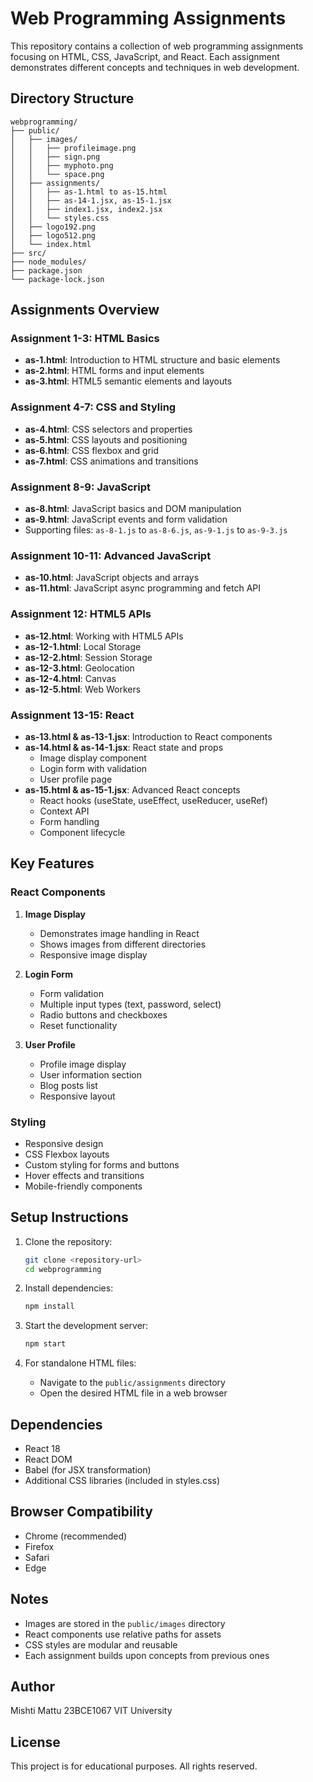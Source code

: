 # Web Programming Assignments

This repository contains a collection of web programming assignments focusing on HTML, CSS, JavaScript, and React. Each assignment demonstrates different concepts and techniques in web development.

## Directory Structure

```
webprogramming/
├── public/
│   ├── images/
│   │   ├── profileimage.png
│   │   ├── sign.png
│   │   ├── myphoto.png
│   │   └── space.png
│   ├── assignments/
│   │   ├── as-1.html to as-15.html
│   │   ├── as-14-1.jsx, as-15-1.jsx
│   │   ├── index1.jsx, index2.jsx
│   │   └── styles.css
│   ├── logo192.png
│   ├── logo512.png
│   └── index.html
├── src/
├── node_modules/
├── package.json
└── package-lock.json
```

## Assignments Overview

### Assignment 1-3: HTML Basics
- **as-1.html**: Introduction to HTML structure and basic elements
- **as-2.html**: HTML forms and input elements
- **as-3.html**: HTML5 semantic elements and layouts

### Assignment 4-7: CSS and Styling
- **as-4.html**: CSS selectors and properties
- **as-5.html**: CSS layouts and positioning
- **as-6.html**: CSS flexbox and grid
- **as-7.html**: CSS animations and transitions

### Assignment 8-9: JavaScript
- **as-8.html**: JavaScript basics and DOM manipulation
- **as-9.html**: JavaScript events and form validation
- Supporting files: `as-8-1.js` to `as-8-6.js`, `as-9-1.js` to `as-9-3.js`

### Assignment 10-11: Advanced JavaScript
- **as-10.html**: JavaScript objects and arrays
- **as-11.html**: JavaScript async programming and fetch API

### Assignment 12: HTML5 APIs
- **as-12.html**: Working with HTML5 APIs
- **as-12-1.html**: Local Storage
- **as-12-2.html**: Session Storage
- **as-12-3.html**: Geolocation
- **as-12-4.html**: Canvas
- **as-12-5.html**: Web Workers

### Assignment 13-15: React
- **as-13.html & as-13-1.jsx**: Introduction to React components
- **as-14.html & as-14-1.jsx**: React state and props
  - Image display component
  - Login form with validation
  - User profile page
- **as-15.html & as-15-1.jsx**: Advanced React concepts
  - React hooks (useState, useEffect, useReducer, useRef)
  - Context API
  - Form handling
  - Component lifecycle

## Key Features

### React Components
1. **Image Display**
   - Demonstrates image handling in React
   - Shows images from different directories
   - Responsive image display

2. **Login Form**
   - Form validation
   - Multiple input types (text, password, select)
   - Radio buttons and checkboxes
   - Reset functionality

3. **User Profile**
   - Profile image display
   - User information section
   - Blog posts list
   - Responsive layout

### Styling
- Responsive design
- CSS Flexbox layouts
- Custom styling for forms and buttons
- Hover effects and transitions
- Mobile-friendly components

## Setup Instructions

1. Clone the repository:
   ```bash
   git clone <repository-url>
   cd webprogramming
   ```

2. Install dependencies:
   ```bash
   npm install
   ```

3. Start the development server:
   ```bash
   npm start
   ```

4. For standalone HTML files:
   - Navigate to the `public/assignments` directory
   - Open the desired HTML file in a web browser

## Dependencies
- React 18
- React DOM
- Babel (for JSX transformation)
- Additional CSS libraries (included in styles.css)

## Browser Compatibility
- Chrome (recommended)
- Firefox
- Safari
- Edge

## Notes
- Images are stored in the `public/images` directory
- React components use relative paths for assets
- CSS styles are modular and reusable
- Each assignment builds upon concepts from previous ones

## Author
Mishti Mattu
23BCE1067
VIT University

## License
This project is for educational purposes. All rights reserved. 